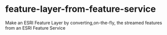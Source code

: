 feature-layer-from-feature-service
==================================

Make an ESRI Feature Layer by converting,on-the-fly, the streamed features from an ESRI Feature Service

